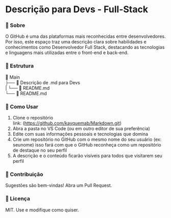 # Descrição para Devs - Full-Stack

### 📌 Sobre

O GitHub é uma das plataformas mais reconhecidas entre desenvolvedores. Por isso, este espaço traz uma descrição clara sobre habilidades e conhecimentos como Desenvolvedor Full Stack, destacando as tecnologias e linguagens mais utilizadas entre o front-end e back-end.

### 📂 Estrutura

📂 Main<br>
├── 📂 Descrição de .md para Devs<br>
|    └── 📄 README.md<br>
└── 📄 README.md<br>

### 🚀 Como Usar

1. Clone o repositório <br>
link: (https://github.com/kayquemab/Markdown.git)
2. Abra a pasta no VS Code (ou em outro editor de sua preferência)
3. Edite com suas informações pessoais e tecnologias que domina
4. Crie um repositório no GitHub com o mesmo nome do seu usuário (ex: seunome)
isso fará com que o GitHub reconheça como um repositório de destaque no seu perfil
5. A descrição e o conteúdo ficarão visíveis para todos que visitarem seu perfil

### 🤝 Contribuição

Sugestões são bem-vindas! Abra um Pull Request.

### 📜 Licença

MIT. Use e modifique como quiser.
